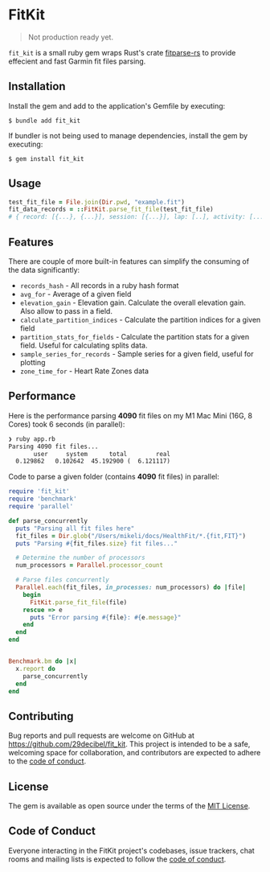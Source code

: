 # FitKit

> Not production ready yet.

`fit_kit` is a small ruby gem wraps Rust's crate [fitparse-rs](https://github.com/stadelmanma/fitparse-rs) to provide effecient and fast Garmin fit files parsing.

## Installation

Install the gem and add to the application's Gemfile by executing:

    $ bundle add fit_kit

If bundler is not being used to manage dependencies, install the gem by executing:

    $ gem install fit_kit

## Usage

```ruby
test_fit_file = File.join(Dir.pwd, "example.fit")
fit_data_records = ::FitKit.parse_fit_file(test_fit_file)
# { record: [{...}, {...}], session: [{...}], lap: [..], activity: [...] }
```

## Features
There are couple of more built-in features can simplify the consuming of the data significantly:

- `records_hash`   - All records in a ruby hash format
- `avg_for`        - Average of a given field
- `elevation_gain` - Elevation gain. Calculate the overall elevation gain. Also allow to pass in a field.
- `calculate_partition_indices` - Calculate the partition indices for a given field
- `partition_stats_for_fields` - Calculate the partition stats for a given field. Useful for calculating splits data.
- `sample_series_for_records` - Sample series for a given field, useful for plotting
- `zone_time_for` - Heart Rate Zones data

## Performance
Here is the performance parsing __4090__ fit files on my M1 Mac Mini (16G, 8 Cores) took 6 seconds (in parallel):

```txt
❯ ruby app.rb
Parsing 4090 fit files...
       user     system      total        real
  0.129862   0.102642  45.192900 (  6.121117)
```

Code to parse a given folder (contains __4090__ fit files) in parallel:

```ruby
require 'fit_kit'
require 'benchmark'
require 'parallel'

def parse_concurrently
  puts "Parsing all fit files here"
  fit_files = Dir.glob("/Users/mikeli/docs/HealthFit/*.{fit,FIT}")
  puts "Parsing #{fit_files.size} fit files..."

  # Determine the number of processors
  num_processors = Parallel.processor_count

  # Parse files concurrently
  Parallel.each(fit_files, in_processes: num_processors) do |file|
    begin
      FitKit.parse_fit_file(file)
    rescue => e
      puts "Error parsing #{file}: #{e.message}"
    end
  end
end


Benchmark.bm do |x|
  x.report do
    parse_concurrently
  end
end

```

## Contributing

Bug reports and pull requests are welcome on GitHub at https://github.com/29decibel/fit_kit. This project is intended to be a safe, welcoming space for collaboration, and contributors are expected to adhere to the [code of conduct](https://github.com/29decibel/fit_kit/blob/main/CODE_OF_CONDUCT.md).

## License

The gem is available as open source under the terms of the [MIT License](https://opensource.org/licenses/MIT).

## Code of Conduct

Everyone interacting in the FitKit project's codebases, issue trackers, chat rooms and mailing lists is expected to follow the [code of conduct](https://github.com/29decibel/fit_kit/blob/main/CODE_OF_CONDUCT.md).

